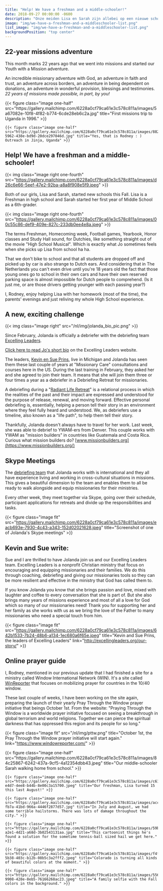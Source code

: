 ```yaml
---
title: "Help! We have a freshman and a middle-schooler!"
date: 2018-09-27 00:00:00 -0600
description: "Onze meiden Lisa en Sarah zijn allebei op een nieuwe school begonnen. Hier lopen de schooljaren iets anders dan in Nederland."
image: "img/we-have-a-freshman-and-a-middleschooler-list.png"
list_image: "img/we-have-a-freshman-and-a-middleschooler-list.png"
backgroundPosition: "top center"
---
```

22-year missions adventure
--------------------------

This month marks 22 years ago that we went into missions and started our Youth with a Mission adventure.

An incredible missionary adventure with God, an adventure in faith and trust, an adventure across borders, an adventure in being dependent on donations, an adventure in wonderful provision, blessings and testimonies.
*22 years of missions made possible, in part, by you!*

<div class="gallery">
    {{< figure class="image one-half" src="https://gallery.mailchimp.com/6228a0cf79ca61e3c578c811a/images/5a67082e-10f8-4f82-b774-6cde28eb6c2a.jpg" title="First missions trip to Uganda in 1996." >}}

    {{< figure class="image one-half" src="https://gallery.mailchimp.com/6228a0cf79ca61e3c578c811a/images/88237ffc-5962-438e-bd9d-20dce297046d.jpg" title="Yes, that is Rodney : ) Outreach in Jinja, Uganda" >}}
</div>

Help! We have a freshman and a middle-schooler!
-----------------------------------------------

{{< img class="image right one-fourth" src="https://gallery.mailchimp.com/6228a0cf79ca61e3c578c811a/images/d26c6e66-5eef-47e2-92ba-a8a8f908e5f9.jpeg" >}}

Both of our girls, Lisa and Sarah, started new schools this Fall. Lisa is a Freshman in high school and Sarah started her first year of Middle School as a 6th-grader.

{{< img class="image right one-fourth" src="https://gallery.mailchimp.com/6228a0cf79ca61e3c578c811a/images/00c55c86-def9-409e-827c-233db0ee4e8a.jpeg" >}}

The terms Freshman, Homecoming week, Football games, Yearbook, Honor classes and Study Hall sound, for Dutchies, like something straight out of the movie "High School Musical". Which is exactly what Jo sometimes feels when she picks up Lisa from school ha ha.

That we don't bike to school and that all students are dropped off and picked up by car is also strange to Dutch ears. And considering that in The Netherlands you can't even drive until you're 18 years old the fact that those young ones go to school in their own cars and have their own reserved parking space is almost impossible for Dutch people to comprehend. (Is it just me, or are those drivers getting younger with each passing year?)

I, Rodney, enjoy helping Lisa with her homework (most of the time), the parents' evenings and just reliving my whole High School experience.

A new, exciting challenge
-------------------------

{{< img class="image right" src="/nl/img/jolanda_bio_pic.png" >}}

Since February, Jolanda is officially a debriefer with the debriefing team [Excelling Leaders](http://excellingleaders.org/).

[Click here to read Jo's short bio](http://excellingleaders.org/jolanda-bio/) on the Excelling Leaders website.

The leaders, [Kevin en Sue Prins](http://excellingleaders.org/our-story/), live in Michigan and Jolanda has seen them these last couple of years at "Missionary Care" consultations and courses here in the US. During the last training in February, they asked her and she agreed to join their team. It means that she will join them three or four times a year as a debriefer in a Debriefing Retreat for missionaries.

A debriefing during a "[Radiant Life Retreat](http://excellingleaders.org/retreat/)" is a relational process in which the realities of the past and their impact are expressed and understood for the purpose of release, renewal, and moving forward. Effective personal debriefing is, essentially, helping a person tell their story in an environment where they feel fully heard and understood. We, as debriefers use a timeline, also known as a "life path", to help them tell their story.

Thankfully, Jolanda doesn't always have to travel for her work. Last week, she was able to debrief to YWAM-ers from Denver. This couple works with YWAM as "mission builders" in countries like Guatemala and Costa Rica. Curious what mission builders do? [www.missionbuilders.org](https://www.missionbuilders.org/)

Skype Meetings
--------------

The [debriefing team](http://excellingleaders.org/retreat/) that Jolanda works with is international and they all have experience living and working in cross-cultural situations in missions. This gives a beautiful dimension to the team and enables them to all be ready to walk alongside and equip missionaries for their ministries.

Every other week, they meet together via Skype, going over their schedule, participant applications for retreats and divide up the responsibilities and tasks.

{{< figure class="image fit" src="https://gallery.mailchimp.com/6228a0cf79ca61e3c578c811a/images/eacb693e-7930-4c43-a343-152d02021628.jpeg" title="Screenshot of one of Jolanda's Skype meetings" >}}

Kevin and Sue write:
--------------------

Sue and I are thrilled to have Jolanda join us and our Excelling Leaders team. Excelling Leaders is a nonprofit Christian ministry that focus on encouraging and equipping missionaries and their families. We do this through coaching, debriefing and giving our missionaries tools so they can be more resilient and effective in the ministry that God has called them to.

If you know Jolanda you know that she brings passion and love, mixed with laughter and coffee to every conversation that she is part of. But she also brings many years of missions experience and most of all a love for God which so many of our missionaries need! Thank you for supporting her and her family as she works with us as we bring the love of the Father to many missionaries who need a special touch from him.

{{< figure class="image fit" src="https://gallery.mailchimp.com/6228a0cf79ca61e3c578c811a/images/642b1533-7b24-48b6-a134-1ec680a6f65e.jpeg" title="Kevin and Sue Prins, the leaders of Excelling Leaders" link="http://excellingleaders.org/our-story/" >}}

Online prayer guide
-------------------

I, Rodney, mentioned in our previous update that I had finished a site for a ministry called Window International Network (WIN). It's a site called [WinReporter](https://www.windowreporter.com/) that focuses on mobilizing prayer for countries in the 10/40 window.

These last couple of weeks, I have been working on the site again, preparing the launch of their yearly Pray Through the Window prayer initiative that beings October 1st. From the website: "Praying Through the Window is a worldwide prayer initiative focused on seeing a breakthrough in global terrorism and world religions. Together we can pierce the spiritual darkness that has oppressed this region and its people for so long."

{{< figure class="image fit" src="/nl/img/pttw.png" title="October 1st, the Pray Through the Window prayer initiative will start again." link="https://www.windowreporter.com/" >}}

<div class="gallery">
    {{< figure class="image one-half" src="https://gallery.mailchimp.com/6228a0cf79ca61e3c578c811a/images/84c25867-6242-437a-9cf5-4a12354dbb43.jpeg" title="Our middle-schooler Sarah walking home from school." >}}

    {{< figure class="image one-half" src="https://gallery.mailchimp.com/6228a0cf79ca61e3c578c811a/images/c61bc267-e4d7-4ee8-b44b-8e00c3a15700.jpeg" title="Our freshman, Lisa turned 15 this last August!" >}}

    {{< figure class="image one-half" src="https://gallery.mailchimp.com/6228a0cf79ca61e3c578c811a/images/acc6f10f-fb7a-41bd-966a-4446f2877d57.jpg" title="In July and August, we had some terrible hailstorms. There was lots of damage throughout the city." >}}

    {{< figure class="image one-half" src="https://gallery.mailchimp.com/6228a0cf79ca61e3c578c811a/images/59b51146-a2e1-4d21-a68d-3b02543131aa.jpg" title="This cartoonist things he's found a solution for the sometime tennis-ball sized hail we get here." >}}

    {{< figure class="image one-half" src="https://gallery.mailchimp.com/6228a0cf79ca61e3c578c811a/images/f4f6da60-5b38-403c-b12b-08b5c3a2fff2.jpeg" title="Colorado is turning all kinds of beautiful colors at the moment." >}}

    {{< figure class="image one-half" src="https://gallery.mailchimp.com/6228a0cf79ca61e3c578c811a/images/5568b029-9908-428e-8eb5-76166268ac23.jpeg" title="A family selfie with the Fall colors in the background." >}}
</div>